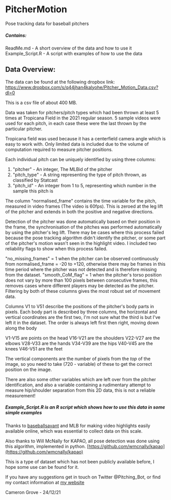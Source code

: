 # PitcherMotion
Pose tracking data for baseball pitchers

##### Contains:
ReadMe.md - A short overview of the data and how to use it
Example_Script.R - A script with examples of how to use the data


## Data Overview:

The data can be found at the following dropbox link:
https://www.dropbox.com/s/q44jhan4kalyohe/Pitcher_Motion_Data.csv?dl=0

This is a csv file of about 400 MB.

Data was taken for pitchers/pitch types which had been thrown at least 5 times at Tropicana Field in the 2021 regular season. 5 sample videos were used for each pitch, in each case these were the last thrown by the particular pitcher.

Tropicana field was used because it has a centerfield camera angle which is easy to work with. Only limited data is included due to the volume of computation required to measure pitcher positions.

Each individual pitch can be uniquely identified by using three columns:
1. "pitcher" - An integer, The MLBid of the pitcher
2. "pitch_type" - A string representing the type of pitch thrown, as classified by Statcast
3. "pitch_id" - An integer from 1 to 5, representing which number in the sample this pitch is

The column "normalised_frame" contains the time variable for the pitch, measured in video frames (The video is 60fps). This is zeroed at the leg lift of the pitcher and extends in both the positive and negative directions.

Detection of the pitcher was done automatically based on their position in the frame, the synchronisation of the pitches was performed automatically by using the pitcher's leg lift. There may be cases where this process failed because the pose tracking algorithm didn't identify the pitcher, or some part of the pitcher's motion wasn't seen in the highlight video. I included two reliability flags to show when this process failed. 

"no_missing_frames" = 1 when the pitcher can be observed continuously from normalised_frame = -20 to +120, otherwise there may be frames in this time period where the pitcher was not detected and is therefore missing from the dataset. "smooth_CoM_flag" = 1 when the pitcher's torso position does not vary by more than 100 pixels between consecutive frames, this removes cases where different players may be detected as the pitcher. Filtering by both of these columns gives the most robust set of movement data.

Columns V1 to V51 describe the positions of the pitcher's body parts in pixels. Each body part is described by three columns, the horizontal and vertical coordinates are the first two, I'm not sure what the third is but I've left it in the dataset. The order is always left first then right, moving down along the body

V1-V15 are points on the head
V16-V21 are the shoulders
V22-V27 are the elbows
V28-V33 are the hands
V34-V39 are the hips
V40-V45 are the knees
V46-V51 are the feet

The vertical components are the number of pixels from the *top* of the image, so you need to take (720 - variable) of these to get the correct position on the image.

There are also some other variables which are left over from the pitcher identification, and also a variable containing a rudimentary attempt to measure hip/shoulder separation from this 2D data, this is not a reliable measurement!

##### Example_Script.R is an R script which shows how to use this data in some simple examples

Thanks to [baseballsavant](https://baseballsavant.mlb.com) and MLB for making video highlights easily available online, which was essential to collect data on this scale.

Also thanks to Will McNally for KAPAO, all pose detection was done using this algorithm, implemented in python. 
[https://github.com/wmcnally/kapao](https://github.com/wmcnally/kapao)

This is a type of dataset which has not been publicly available before, I hope some use can be found for it.

If you have any suggestions get in touch on Twitter @Pitching_Bot, or find my contact information at [my website](https://www.pitchingbot.com/)

Cameron Grove - 24/12/21
